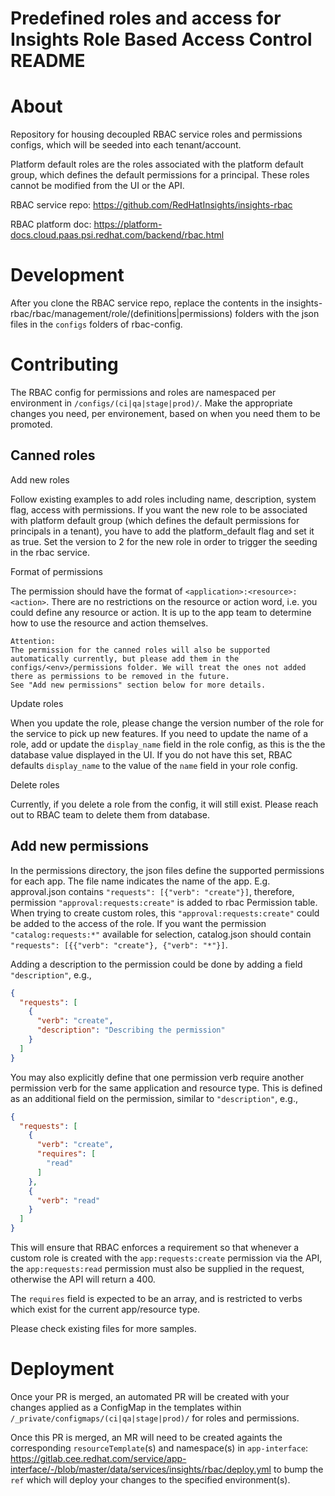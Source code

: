 # Predefined roles and access for Insights Role Based Access Control README

About
=====

Repository for housing decoupled RBAC service roles and permissions configs, which will be seeded into each
tenant/account.

Platform default roles are the roles associated with the platform default group, which defines the default
permissions for a principal. These roles cannot be modified from the UI or the API.

RBAC service repo: https://github.com/RedHatInsights/insights-rbac

RBAC platform doc: https://platform-docs.cloud.paas.psi.redhat.com/backend/rbac.html

Development
===========

After you clone the RBAC service repo, replace the contents in the insights-rbac/rbac/management/role/(definitions|permissions) folders
with the json files in the `configs` folders of rbac-config.


Contributing
=============
The RBAC config for permissions and roles are namespaced per environment in `/configs/(ci|qa|stage|prod)/`.
Make the appropriate changes you need, per environement, based on when you need them to be promoted.

Canned roles
-------------

Add new roles

Follow existing examples to add roles including name, description, system flag, access with permissions.
If you want the new role to be associated with platform default group (which defines the default permissions
for principals in a tenant), you have to add the platform_default flag and set it as true.
Set the version to 2 for the new role in order to trigger the seeding in the rbac service.

Format of permissions

The permission should have the format of `<application>:<resource>:<action>`. There are no restrictions on the
resource or action word, i.e. you could define any resource or action. It is up to the app team to determine how to use the
resource and action themselves.

~~~~~~~~~~
Attention:
The permission for the canned roles will also be supported automatically currently, but please add them in the configs/<env>/permissions folder. We will treat the ones not added there as permissions to be removed in the future.
See "Add new permissions" section below for more details.
~~~~~~~~~~

Update roles

When you update the role, please change the version number of the role for the service to pick up new features.
If you need to update the name of a role, add or update the `display_name` field in the role config, as this is the
the database value displayed in the UI. If you do not have this set, RBAC defaults `display_name` to the value
of the `name` field in your role config.

Delete roles

Currently, if you delete a role from the config, it will still exist. Please reach out to RBAC team to delete them from database.


Add new permissions
-------------------

In the permissions directory, the json files define the supported permissions for each app. The file name indicates the name of the app.
E.g. approval.json contains `"requests": [{"verb": "create"}]`, therefore, permission `"approval:requests:create"` is added to rbac Permission table.
When trying to create custom roles, this `"approval:requests:create"` could be added to the access of the role.
If you want the permission `"catalog:requests:*"` available for selection, catalog.json should contain `"requests": [{{"verb": "create"}, {"verb": "*"}]`.

Adding a description to the permission could be done by adding a field `"description"`, e.g.,
```json
{
  "requests": [
    {
      "verb": "create",
      "description": "Describing the permission"
    }
  ]
}
```

You may also explicitly define that one permission verb require another permission
verb for the same application and resource type. This is defined as an additional
field on the permission, similar to `"description"`, e.g.,
```json
{
  "requests": [
    {
      "verb": "create",
      "requires": [
        "read"
      ]
    },
    {
      "verb": "read"
    }
  ]
}
```
This will ensure that RBAC enforces a requirement so that whenever a custom role
is created with the `app:requests:create` permission via the API, the `app:requests:read`
permission must also be supplied in the request, otherwise the API will return a 400.

The `requires` field is expected to be an array, and is restricted to verbs which
exist for the current app/resource type.

Please check existing files for more samples.

Deployment
==========
Once your PR is merged, an automated PR will be created with your changes applied as
a ConfigMap in the templates within `/_private/configmaps/(ci|qa|stage|prod)/`
for roles and permissions.

Once this PR is merged, an MR will need to be created againts the corresponding
`resourceTemplate`(s) and namespace(s) in `app-interface`: https://gitlab.cee.redhat.com/service/app-interface/-/blob/master/data/services/insights/rbac/deploy.yml
to bump the `ref` which will deploy your changes to the specified environment(s).
